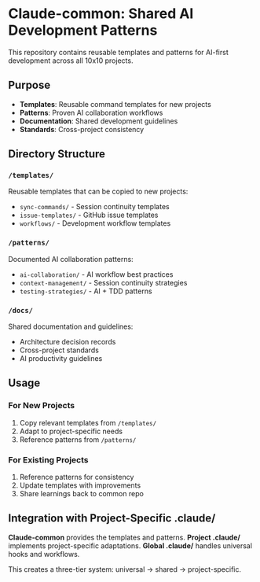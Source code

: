# Claude-common: Shared AI Development Patterns

This repository contains reusable templates and patterns for AI-first development across all 10x10 projects.

## Purpose
- **Templates**: Reusable command templates for new projects
- **Patterns**: Proven AI collaboration workflows  
- **Documentation**: Shared development guidelines
- **Standards**: Cross-project consistency

## Directory Structure

### `/templates/`
Reusable templates that can be copied to new projects:
- `sync-commands/` - Session continuity templates
- `issue-templates/` - GitHub issue templates  
- `workflows/` - Development workflow templates

### `/patterns/`
Documented AI collaboration patterns:
- `ai-collaboration/` - AI workflow best practices
- `context-management/` - Session continuity strategies
- `testing-strategies/` - AI + TDD patterns

### `/docs/`
Shared documentation and guidelines:
- Architecture decision records
- Cross-project standards
- AI productivity guidelines

## Usage

### For New Projects
1. Copy relevant templates from `/templates/`
2. Adapt to project-specific needs
3. Reference patterns from `/patterns/`

### For Existing Projects
1. Reference patterns for consistency
2. Update templates with improvements
3. Share learnings back to common repo

## Integration with Project-Specific .claude/

**Claude-common** provides the templates and patterns.
**Project .claude/** implements project-specific adaptations.
**Global .claude/** handles universal hooks and workflows.

This creates a three-tier system: universal → shared → project-specific.
